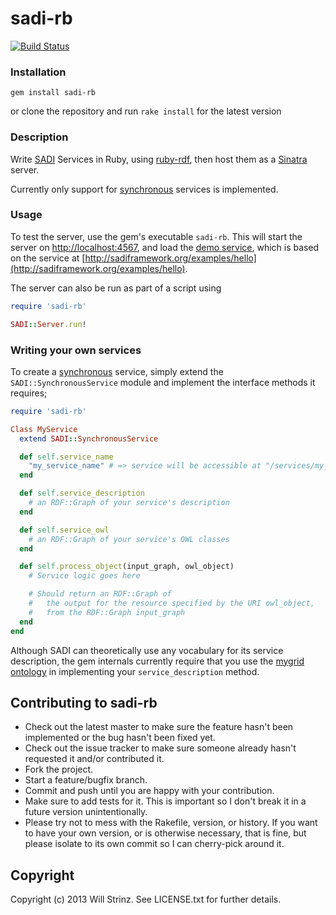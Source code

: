 # sadi-rb

[![Build Status](https://travis-ci.org/wstrinz/sadi-rb.png?branch=master)](https://travis-ci.org/wstrinz/sadi-rb)

### Installation
`gem install sadi-rb`

or clone the repository and run `rake install` for the latest version

### Description

Write [SADI] Services in Ruby, using [ruby-rdf], then host them as a [Sinatra] server.

Currently only support for [synchronous] services is implemented.

### Usage

To test the server, use the gem's executable `sadi-rb`. This will start the server on [http://localhost:4567](http://localhost:4567), and load the [demo service], which is based on the service at [http://sadiframework.org/examples/hello](http://sadiframework.org/examples/hello).

The server can also be run as part of a script using

```ruby
require 'sadi-rb'

SADI::Server.run!
```

### Writing your own services

To create a [synchronous] service, simply extend the `SADI::SynchronousService` module and implement the interface methods it requires;

```ruby
require 'sadi-rb'

Class MyService
  extend SADI::SynchronousService

  def self.service_name
    "my_service_name" # => service will be accessible at "/services/my_service_name"
  end

  def self.service_description
    # an RDF::Graph of your service's description
  end

  def self.service_owl
    # an RDF::Graph of your service's OWL classes
  end

  def self.process_object(input_graph, owl_object)
    # Service logic goes here

    # Should return an RDF::Graph of
    #   the output for the resource specified by the URI owl_object,
    #   from the RDF::Graph input_graph
  end
end
```

Although SADI can theoretically use any vocabulary for its service description, the gem internals currently require that you use the [mygrid ontology] in implementing your `service_description` method.

## Contributing to sadi-rb

* Check out the latest master to make sure the feature hasn't been implemented or the bug hasn't been fixed yet.
* Check out the issue tracker to make sure someone already hasn't requested it and/or contributed it.
* Fork the project.
* Start a feature/bugfix branch.
* Commit and push until you are happy with your contribution.
* Make sure to add tests for it. This is important so I don't break it in a future version unintentionally.
* Please try not to mess with the Rakefile, version, or history. If you want to have your own version, or is otherwise necessary, that is fine, but please isolate to its own commit so I can cherry-pick around it.

## Copyright

Copyright (c) 2013 Will Strinz. See LICENSE.txt for
further details.

[synchronous]: http://sadiframework.org/content/how-sadi-works/synchronous-sadi-services/
[demo service]: https://github.com/wstrinz/sadi-rb/blob/master/lib/sadi-rb/example_service.rb
[SADI]: http://sadiframework.org
[mygrid ontology]: http://www.mygrid.org.uk/tools/service-management/mygrid-ontology/
[ruby-rdf]: http://ruby-rdf.github.io/
[Sinatra]: http://www.sinatrarb.com/